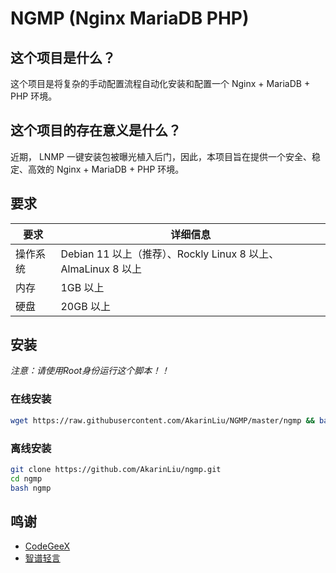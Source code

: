 # NGMP (Nginx MariaDB PHP)

## 这个项目是什么？

这个项目是将复杂的手动配置流程自动化安装和配置一个 Nginx + MariaDB + PHP 环境。

## 这个项目的存在意义是什么？
近期， LNMP 一键安装包被曝光植入后门，因此，本项目旨在提供一个安全、稳定、高效的 Nginx + MariaDB + PHP 环境。

## 要求

| 要求 | 详细信息 |
|-----|-----|
|操作系统 | Debian 11 以上（推荐）、Rockly Linux 8 以上、AlmaLinux 8 以上 |
| 内存 | 1GB 以上 |
| 硬盘 | 20GB 以上 |

## 安装

*注意：请使用Root身份运行这个脚本！！*

### 在线安装

```bash
wget https://raw.githubusercontent.com/AkarinLiu/NGMP/master/ngmp && bash ngmp
```

### 离线安装

```bash
git clone https://github.com/AkarinLiu/ngmp.git
cd ngmp
bash ngmp
```

## 鸣谢
- [CodeGeeX](https://codegeex.com)
- [智谱轻言](https://chatglm.cn)